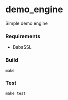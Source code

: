 # demo_engine
Simple demo engine

### Requirements
- BabaSSL

### Build
```
make
```

### Test
```
make test
```
